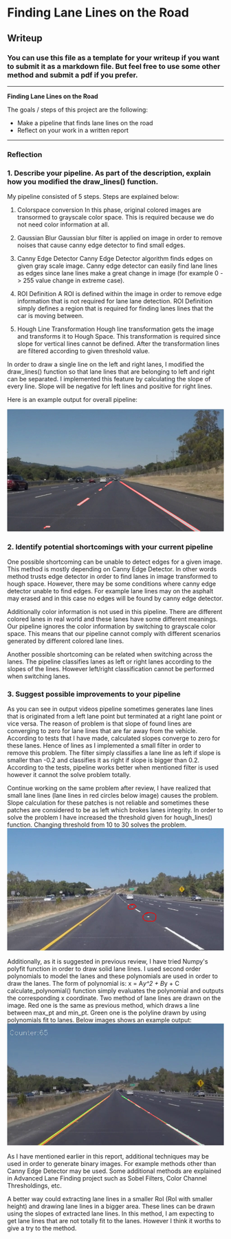 # **Finding Lane Lines on the Road** 

## Writeup

### You can use this file as a template for your writeup if you want to submit it as a markdown file. But feel free to use some other method and submit a pdf if you prefer.

---

**Finding Lane Lines on the Road**

The goals / steps of this project are the following:
* Make a pipeline that finds lane lines on the road
* Reflect on your work in a written report


[//]: # (Image References)

[image1]: ./writeup_images/solidWhiteRight.jpg "Example Output"
[image2]: ./writeup_images/problematic_lanes.png "Problematic Lanes"
[image3]: ./writeup_images/output.png "Output"

---

### Reflection

### 1. Describe your pipeline. As part of the description, explain how you modified the draw_lines() function.

My pipeline consisted of 5 steps. Steps are explained below:

1. Colorspace conversion
In this phase, original colored images are transormed to grayscale color space. This is required because we do not need color information at all.

2. Gaussian Blur
Gaussian blur filter is applied on image in order to remove noises that cause canny edge detector to find small edges. 

3. Canny Edge Detector
Canny Edge Detector algorithm finds edges on given gray scale image. Canny edge detector can easily find lane lines as edges since lane lines make a great change in image (for example 0 -> 255 value change in extreme case).

4. ROI Definition
A ROI is defined within the image in order to remove edge information that is not required for lane lane detection. ROI Definition simply defines a region that is required for finding lanes  lines that the car is moving between.

5. Hough Line Transformation
Hough line transformation gets the image and transforms it to Hough Space. This transformation is required since slope for vertical lines cannot be defined.  After the transformation lines are filtered according to given threshold value. 

In order to draw a single line on the left and right lanes, I modified the draw_lines() function so that lane lines  that are belonging to left and right can be separated. I implemented this feature by calculating the slope of every line. Slope will be negative for left lines and positive for right lines. 

Here is an example output for overall pipeline:

![alt text][image1]


### 2. Identify potential shortcomings with your current pipeline

One possible shortcoming can be unable to detect edges for a given image. This method is mostly depending on Canny Edge Detector. In other words method trusts edge detector in order to find lanes in image transformed to hough space. However, there may be some conditions where canny edge detector unable to find edges. For example lane lines may on the asphalt may erased and in this case no edges will be found by canny edge detector. 

Additionally color information is not used in this pipeline. There are different colored lanes in real world and these lanes have some different meanings. Our pipeline ignores the color information by switching to grayscale color space. This means that our pipeline cannot comply with different scenarios generated by different colored lane lines. 

Another possible shortcoming can be related when switching across the lanes. The pipeline classifies lanes as left or right lanes according to the slopes of the lines. However left/right classification cannot be performed when switching lanes. 


### 3. Suggest possible improvements to your pipeline

As you can see in output videos pipeline sometimes generates lane lines that is originated from a left lane point but terminated at a right lane point or vice versa. The reason of problem is that slope of found lines are converging to zero for lane lines that are far away from the vehicle. According to tests that I have made, calculated slopes converge to zero for these lanes. Hence  of lines as  I implemented a small filter in order to remove this problem. The filter simply classifies a lane line as left if slope is smaller than -0.2 and classifies it as right if slope is bigger than 0.2. According to the tests, pipeline works better when mentioned filter is used however it cannot the solve problem totally. 

Continue working on the same problem after review, I have realized that small lane lines (lane lines in red circles below image) causes the problem. Slope calculation for these patches is not reliable and sometimes these patches are considered to be as left which brokes lanes integrity. In order to solve the problem I have increased the threshold given for hough_lines() function. Changing threshold from 10 to 30 solves the problem. 
![alt text][image2]

Additionally, as it is suggested in previous review, I have tried Numpy's polyfit function in order to draw solid lane lines. I used second order polynomials to model the lanes and these polynomials are used in order to draw the lanes. The form of polynomial is:
x = A*y^2 + B*y + C
calculate_polynomial() function simply evaluates the polynomial and outputs the corresponding x coordinate. 
Two method of lane lines are drawn on the image. Red one is the same as previous method, which draws a line between max_pt and min_pt. Green one is the polyline drawn by using polynomials fit to lanes. Below images shows an example output:
![alt text][image3]


As I have mentioned earlier in this report, additional techniques may be used in order to generate binary images. For example methods other than Canny Edge Detector may be used. Some additional methods are explained in Advanced Lane Finding project such as Sobel Filters, Color Channel Thresholdings, etc. 

A better way could extracting lane lines in a smaller RoI (RoI with smaller height) and drawing lane lines in a bigger area. These lines can be drawn using the slopes of extracted lane lines. In this method, I am expecting to get lane lines that are not totally fit to the lanes. However I think it worths to give a try to the method. 